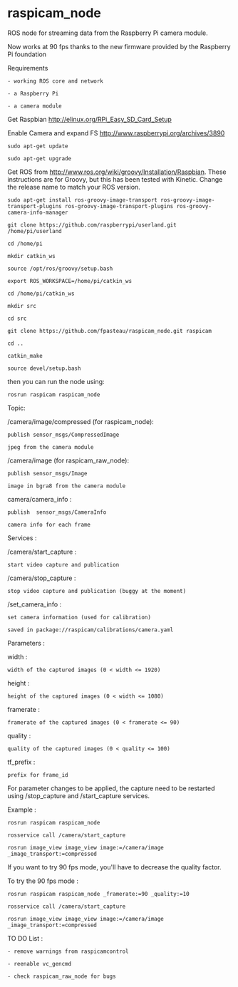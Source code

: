raspicam_node
=============

ROS node for streaming data from the Raspberry Pi camera module.

Now works at 90 fps thanks to the new firmware provided by the Raspberry Pi foundation


Requirements

	- working ROS core and network

	- a Raspberry Pi

	- a camera module 

Get Raspbian http://elinux.org/RPi_Easy_SD_Card_Setup

Enable Camera and expand FS http://www.raspberrypi.org/archives/3890


	sudo apt-get update

	sudo apt-get upgrade


Get ROS from http://www.ros.org/wiki/groovy/Installation/Raspbian. These instructions are for Groovy, but this has been tested with Kinetic. Change the release name to match your ROS version.

	sudo apt-get install ros-groovy-image-transport ros-groovy-image-transport-plugins ros-groovy-image-transport-plugins ros-groovy-camera-info-manager

	git clone https://github.com/raspberrypi/userland.git /home/pi/userland

	cd /home/pi

	mkdir catkin_ws

	source /opt/ros/groovy/setup.bash

	export ROS_WORKSPACE=/home/pi/catkin_ws

	cd /home/pi/catkin_ws

	mkdir src

	cd src

	git clone https://github.com/fpasteau/raspicam_node.git raspicam

	cd ..

	catkin_make

	source devel/setup.bash

then you can run the node using:

    rosrun raspicam raspicam_node

Topic:

/camera/image/compressed (for raspicam_node):

	publish sensor_msgs/CompressedImage

	jpeg from the camera module
	
/camera/image (for raspicam_raw_node):

	publish sensor_msgs/Image

	image in bgra8 from the camera module

camera/camera_info :

	publish  sensor_msgs/CameraInfo

	camera info for each frame



Services :

/camera/start_capture :

	start video capture and publication



/camera/stop_capture :

	stop video capture and publication (buggy at the moment)

/set_camera_info :

	set camera information (used for calibration)

	saved in package://raspicam/calibrations/camera.yaml


Parameters :

width :

	width of the captured images (0 < width <= 1920)

height : 

	height of the captured images (0 < width <= 1080)

framerate :

	framerate of the captured images (0 < framerate <= 90)

quality :

	quality of the captured images (0 < quality <= 100)

tf_prefix :

	prefix for frame_id



For parameter changes to be applied, the capture need to be restarted using /stop_capture and /start_capture services.


Example :

	rosrun raspicam raspicam_node

	rosservice call /camera/start_capture

	rosrun image_view image_view image:=/camera/image _image_transport:=compressed

If you want to try 90 fps mode, you'll have to decrease the quality factor.

To try the 90 fps mode :

	rosrun raspicam raspicam_node _framerate:=90 _quality:=10

	rosservice call /camera/start_capture

	rosrun image_view image_view image:=/camera/image _image_transport:=compressed


TO DO List :

	- remove warnings from raspicamcontrol

	- reenable vc_gencmd
	
	- check raspicam_raw_node for bugs




